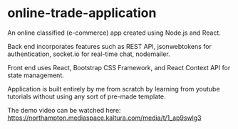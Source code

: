 # online-trade-application

An online classified (e-commerce) app created using Node.js and React.  

Back end incorporates features such as REST API, jsonwebtokens for authentication, socket.io for real-time chat, nodemailer.

Front end uses React, Bootstrap CSS Framework, and React Context API for state management.

Application is built entirely by me from scratch by learning from youtube tutorials without using any sort of pre-made template. 

The demo video can be watched here: https://northampton.mediaspace.kaltura.com/media/t/1_ap9swlg3
